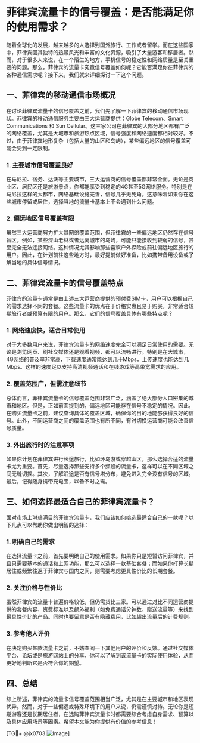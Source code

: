 # 菲律宾流量卡的信号覆盖：是否能满足你的使用需求？

随着全球化的发展，越来越多的人选择到国外旅行、工作或者留学。而在这些国家中，菲律宾因其独特的热带风光和丰富的文化资源，吸引了大量游客和移居者。然而，对于很多人来说，在一个陌生的地方，手机信号的稳定性和网络质量是至关重要的问题。那么，菲律宾的流量卡究竟信号覆盖如何呢？它能否满足你在菲律宾的各种通信需求呢？接下来，我们就来详细探讨一下这个问题。

## 一、菲律宾的移动通信市场概况

在讨论菲律宾流量卡的信号覆盖之前，我们先了解一下菲律宾的移动通信市场现状。菲律宾的移动通信服务主要由三大运营商提供：Globe Telecom、Smart Communications 和 Sun Cellular。这三家公司在菲律宾的大部分地区都有广泛的网络覆盖，尤其是大城市和旅游热点区域，信号强度和网络速度都相对较好。不过，由于菲律宾地形复杂（包括大量的山区和岛屿），某些偏远地区的信号覆盖可能会受到一定限制。

### 1. 主要城市信号覆盖良好

在马尼拉、宿务、达沃等主要城市，三大运营商的信号覆盖都非常全面。无论是商业区、居民区还是旅游景点，你都能享受到稳定的4G甚至5G网络服务。特别是在马尼拉这样的大都市，网络基础设施完善，信号几乎无死角。这意味着如果你在这些城市停留或居住，选择当地的流量卡基本上不会遇到什么问题。

### 2. 偏远地区信号覆盖有限

虽然三大运营商努力扩大其网络覆盖范围，但菲律宾的一些偏远地区仍然存在信号盲区。例如，某些深山老林或者远离城市的岛屿，可能只能接收到较弱的信号，甚至完全无法连接网络。这种情况尤其影响那些喜欢户外探险或前往偏远地区旅行的用户。因此，在计划前往这些地方时，最好提前做好准备，比如携带备用设备或了解当地的具体信号情况。

## 二、菲律宾流量卡的信号覆盖特点

菲律宾的流量卡通常是由上述三大运营商提供的预付费SIM卡，用户可以根据自己的需求选择不同的套餐。这些流量卡的优点在于价格实惠且易于购买，非常适合短期旅行者或预算有限的用户。那么，它们的信号覆盖具体有哪些特点呢？

### 1. 网络速度快，适合日常使用

对于大多数用户来说，菲律宾流量卡的网络速度完全可以满足日常使用的需要。无论是浏览网页、刷社交媒体还是观看视频，都可以流畅进行。特别是在大城市，4G网络的普及率非常高，下载速度通常能达到几十Mbps，上传速度也能达到几Mbps。这样的速度足以支持高清视频通话和在线游戏等高带宽需求的应用。

### 2. 覆盖范围广，但需注意细节

总体而言，菲律宾流量卡的信号覆盖范围非常广泛，涵盖了绝大部分人口密集的城市和地区。但是，正如前面提到的，偏远地区可能存在信号不稳定的情况。因此，在购买流量卡之前，建议查询具体的覆盖区域，确保你的目的地能够获得良好的信号。此外，不同运营商之间的覆盖范围也有所不同，有时切换运营商可能会改善信号质量。

### 3. 外出旅行时的注意事项

如果你计划在菲律宾进行长途旅行，比如环岛游或穿越山区，那么选择合适的流量卡尤为重要。首先，尽量选择那些支持多个频段的流量卡，这样可以在不同区域之间无缝切换。其次，了解沿途是否有信号塔分布，避免进入完全没有信号的区域。最后，记得随身携带充电宝，以备不时之需。

## 三、如何选择最适合自己的菲律宾流量卡？

面对市场上琳琅满目的菲律宾流量卡，我们应该如何挑选最适合自己的一款呢？以下几点可以帮助你做出明智的选择：

### 1. 明确自己的需求

在选择流量卡之前，首先要明确自己的使用需求。如果你只是短暂访问菲律宾，并且只需要基本的通话和上网功能，那么可以选择一款基础套餐；而如果你打算长期居住或频繁往返于菲律宾与国内之间，则需要考虑更具性价比的长期套餐。

### 2. 关注价格与性价比

虽然菲律宾的流量卡普遍价格较低，但仍需货比三家。可以通过对比不同运营商提供的套餐内容、资费标准以及额外福利（如免费通话分钟数、赠送流量等）来找到最具性价比的产品。同时也要留意是否有隐藏费用，比如超出流量后的计费规则。

### 3. 参考他人评价

在决定购买某款流量卡之前，不妨查阅一下其他用户的评价和反馈。通过社交媒体平台、论坛或是旅游网站上的分享，你可以了解到该流量卡的实际使用体验，从而更好地判断它是否符合你的期望。

## 四、总结

综上所述，菲律宾的流量卡信号覆盖范围相当广泛，尤其是在主要城市和地区表现优异。然而，对于一些偏远或特殊环境下的用户来说，仍需谨慎对待。无论你是短期游客还是长期居住者，在选购菲律宾流量卡时都需要综合考虑自身需求、预算以及具体应用场景等因素。希望本文能为你提供有价值的参考信息！

[TG💪+ @jx0703 ![Image](https://github.com/user-attachments/assets/dbca1d08-cadb-493c-b0ec-ad6f7a83f270)]